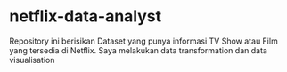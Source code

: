 # netflix-data-analyst
Repository ini berisikan Dataset yang punya informasi TV Show atau Film yang tersedia di Netflix. Saya melakukan  data transformation dan data visualisation
